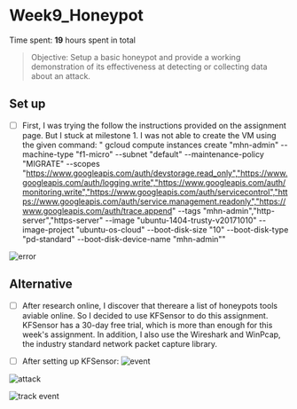 # Week9_Honeypot
Time spent: **19** hours spent in total
> Objective: Setup a basic honeypot and provide a working demonstration of its effectiveness at detecting or collecting data about an attack.

## Set up
- [ ] First, I was trying the follow the instructions provided on the assignment page. But I stuck at milestone 1. I was not able to create the VM using the given command:
" gcloud compute instances create "mhn-admin" --machine-type "f1-micro" --subnet "default" --maintenance-policy "MIGRATE"  --scopes "https://www.googleapis.com/auth/devstorage.read_only","https://www.googleapis.com/auth/logging.write","https://www.googleapis.com/auth/monitoring.write","https://www.googleapis.com/auth/servicecontrol","https://www.googleapis.com/auth/service.management.readonly","https://www.googleapis.com/auth/trace.append" --tags "mhn-admin","http-server","https-server" --image "ubuntu-1404-trusty-v20171010" --image-project "ubuntu-os-cloud" --boot-disk-size "10" --boot-disk-type "pd-standard" --boot-disk-device-name "mhn-admin""

![error](https://user-images.githubusercontent.com/24555370/32417666-c936e120-c22a-11e7-8d26-965e89e07561.PNG)

## Alternative
- [ ] After research online, I discover that thereare a list of honeypots tools aviable online. So I decided to use KFSensor to do this assignment. KFSensor has a 30-day free trial, which is more than enough for this week's assignment. In addition, I also use the Wireshark  and WinPcap, the industry standard network packet capture library.

-[ ] After setting up KFSensor:
![event](https://user-images.githubusercontent.com/24555370/32418119-f34e9780-c231-11e7-9c7e-f755568c291d.PNG)

![attack](https://user-images.githubusercontent.com/24555370/32418153-61224d10-c232-11e7-907f-2d6d6a21461a.PNG)

![track event](https://user-images.githubusercontent.com/24555370/32418154-68571548-c232-11e7-908b-faefa6febad3.PNG)

